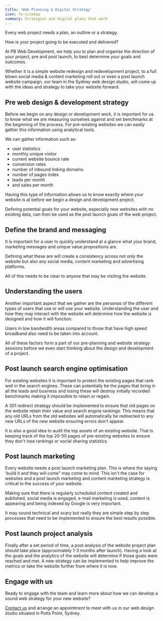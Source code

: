 ```yaml
---
title: 'Web Planning & Digital Strategy'
icon: fa-sitemap
summary: Strategies and digital plans that work
---
```


Every web project needs a plan, an outline or a strategy.

How is your project going to be executed and delivered?

At PB Web Development, we help you to plan and organise the direction of your project, pre and post launch, to best determine your goals and outcomes.

Whether it is a simple website redesign and redevelopment project, to a full blown social media & content marketing roll out or even a post launch website campaign, our team in the Sydney web design studio, will come up with the ideas and strategy to take your website forward.

## Pre web design & development strategy

Before we begin on any design or development work, it is important for us to know what we are measuring ourselves against and set benchmarks at the beginning of the process. For pre-existing websites we can easily gather this information using analytical tools.

We can gather information such as:

* user statistics
* monthly unique visitor
* current website bounce rate
* conversion rates
* number of inbound linking domains
* number of pages index
* leads per month
* and sales per month

Having this type of information allows us to know exactly where your website is at before we begin a design and development project.

Defining potential goals for your website, especially new websites with no existing data, can then be used as the post launch goals of the web project.

## Define the brand and messaging

It is important for a user to quickly understand at a glance what your brand, marketing messages and unique value propositions are.

Defining what these are will create a consistency across not only the website but also any social media, content marketing and advertising platforms.

All of this needs to be clear to anyone that may be visiting the website.

## Understanding the users

Another important aspect that we gather are the personas of the different types of users that use or will use your website. Understanding the user and how they may interact with the website will determine how the website is designed and how it will function.

Users in low bandwidth areas compared to those that have high speed broadband also need to be taken into account.

All of these factors form a part of our pre-planning and website strategy sessions before we even start thinking about the design and development of a project.

## Post launch search engine optimisation

For existing websites it is important to protect the existing pages that rank well in the search engines. These can potentially be the pages that bring in all the leads and business and losing these will destroy initially recorded benchmarks making it impossible to retain or regain.

A 301 redirect strategy should be implemented to ensure that old pages on the website retain their value and search engine rankings. This means that any old URLs from the old websites will automatically be redirected to any new URLs of the new website ensuring errors don't appear.

It is also a good idea to audit the top assets of an existing website. That is keeping track of the top 20-50 pages of pre-existing websites to ensure they don't lose rankings or social sharing statistics.

## Post launch marketing

Every website needs a post launch marketing plan. This is where the saying 'build it and they will come" may come to mind. This isn't the case for websites and a post launch marketing and content marketing strategy is critical to the success of your website.

Making sure that there is regularly scheduled content created and published, social media is engaged, e-mail marketing is used, content is appearing and being indexed by Google is very important.

It may sound technical and scary but really they are simple step by step processes that need to be implemented to ensure the best results possible.

## Post launch project analysis

Finally after a set period of time, a post analysis of the website project plan should take place (approximately 1-3 months after launch). Having a look at the goals and the analytics of the website will determine if those goals were reached and met. A new strategy can be implemented to help improve the metrics or take the website further from where it is now.

## Engage with us

Ready to engage with the team and learn more about how we can develop a sound web strategy for your new website?

<a href="/contact" target="_blank">Contact us</a> and arrange an appointment to meet with us in our web design studio situated in Potts Point, Sydney.